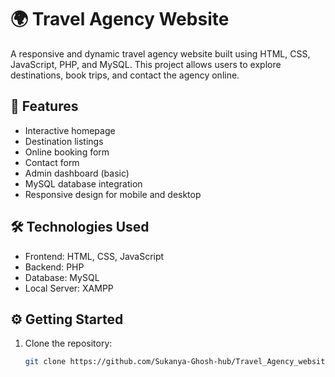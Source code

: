 # 🌍 Travel Agency Website

A responsive and dynamic travel agency website built using HTML, CSS, JavaScript, PHP, and MySQL. This project allows users to explore destinations, book trips, and contact the agency online.

## 🚀 Features

- Interactive homepage
- Destination listings
- Online booking form
- Contact form
- Admin dashboard (basic)
- MySQL database integration
- Responsive design for mobile and desktop

## 🛠️ Technologies Used

- Frontend: HTML, CSS, JavaScript
- Backend: PHP
- Database: MySQL
- Local Server: XAMPP

## ⚙️ Getting Started

1. Clone the repository:
   ```bash
   git clone https://github.com/Sukanya-Ghosh-hub/Travel_Agency_website.git

